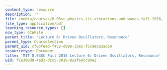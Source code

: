 ```yaml
---
content_type: resource
description: ''
file: /media/courses/8-03sc-physics-iii-vibrations-and-waves-fall-2016/f1e380d94ed3dcc5391b82af69cc90e2_MIT8_03SCF16_hw_Lec6.pdf
file_type: application/pdf
learning_resource_types: []
ocw_type: OCWFile
parent_title: 'Lecture 6: Driven Oscillators, Resonance'
parent_type: CourseSection
parent_uid: cf85feed-f452-d089-3365-f5c9eca3acb0
resourcetype: Document
title: 'MIT 8.03SC Fall 2016 Lecture 6: Driven Oscillators, Resonance'
uid: f1e380d9-4ed3-dcc5-391b-82af69cc90e2
---
```

